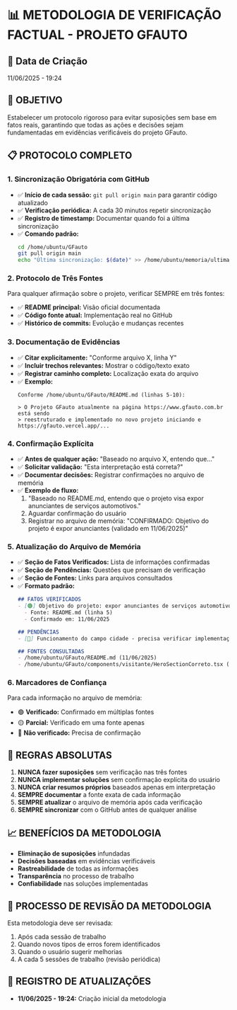 # 📊 METODOLOGIA DE VERIFICAÇÃO FACTUAL - PROJETO GFAUTO

## 📅 Data de Criação
11/06/2025 - 19:24

## 🎯 OBJETIVO
Estabelecer um protocolo rigoroso para evitar suposições sem base em fatos reais, garantindo que todas as ações e decisões sejam fundamentadas em evidências verificáveis do projeto GFauto.

## 📋 PROTOCOLO COMPLETO

### **1. Sincronização Obrigatória com GitHub**
- ✅ **Início de cada sessão:** `git pull origin main` para garantir código atualizado
- ✅ **Verificação periódica:** A cada 30 minutos repetir sincronização
- ✅ **Registro de timestamp:** Documentar quando foi a última sincronização
- ✅ **Comando padrão:**
  ```bash
  cd /home/ubuntu/GFauto
  git pull origin main
  echo "Última sincronização: $(date)" >> /home/ubuntu/memoria/ultima_sincronizacao.log
  ```

### **2. Protocolo de Três Fontes**
Para qualquer afirmação sobre o projeto, verificar SEMPRE em três fontes:
- ✅ **README principal:** Visão oficial documentada
- ✅ **Código fonte atual:** Implementação real no GitHub
- ✅ **Histórico de commits:** Evolução e mudanças recentes

### **3. Documentação de Evidências**
- ✅ **Citar explicitamente:** "Conforme arquivo X, linha Y"
- ✅ **Incluir trechos relevantes:** Mostrar o código/texto exato
- ✅ **Registrar caminho completo:** Localização exata do arquivo
- ✅ **Exemplo:**
  ```
  Conforme /home/ubuntu/GFauto/README.md (linhas 5-10):
  
  > O Projeto GFauto atualmente na página https://www.gfauto.com.br está sendo 
  > reestruturado e implementado no novo projeto iniciando e https://gfauto.vercel.app/...
  ```

### **4. Confirmação Explícita**
- ✅ **Antes de qualquer ação:** "Baseado no arquivo X, entendo que..."
- ✅ **Solicitar validação:** "Esta interpretação está correta?"
- ✅ **Documentar decisões:** Registrar confirmações no arquivo de memória
- ✅ **Exemplo de fluxo:**
  1. "Baseado no README.md, entendo que o projeto visa expor anunciantes de serviços automotivos."
  2. Aguardar confirmação do usuário
  3. Registrar no arquivo de memória: "CONFIRMADO: Objetivo do projeto é expor anunciantes (validado em 11/06/2025)"

### **5. Atualização do Arquivo de Memória**
- ✅ **Seção de Fatos Verificados:** Lista de informações confirmadas
- ✅ **Seção de Pendências:** Questões que precisam de verificação
- ✅ **Seção de Fontes:** Links para arquivos consultados
- ✅ **Formato padrão:**
  ```markdown
  ## FATOS VERIFICADOS
  - [🟢] Objetivo do projeto: expor anunciantes de serviços automotivos
    - Fonte: README.md (linha 5)
    - Confirmado em: 11/06/2025
  
  ## PENDÊNCIAS
  - [🔴] Funcionamento do campo cidade - precisa verificar implementação atual
  
  ## FONTES CONSULTADAS
  - /home/ubuntu/GFauto/README.md (11/06/2025)
  - /home/ubuntu/GFauto/components/visitante/HeroSectionCorreto.tsx (11/06/2025)
  ```

### **6. Marcadores de Confiança**
Para cada informação no arquivo de memória:
- 🟢 **Verificado:** Confirmado em múltiplas fontes
- 🟡 **Parcial:** Verificado em uma fonte apenas
- 🔴 **Não verificado:** Precisa de confirmação

## 🚨 REGRAS ABSOLUTAS

1. **NUNCA fazer suposições** sem verificação nas três fontes
2. **NUNCA implementar soluções** sem confirmação explícita do usuário
3. **NUNCA criar resumos próprios** baseados apenas em interpretação
4. **SEMPRE documentar** a fonte exata de cada informação
5. **SEMPRE atualizar** o arquivo de memória após cada verificação
6. **SEMPRE sincronizar** com o GitHub antes de qualquer análise

## 📈 BENEFÍCIOS DA METODOLOGIA

- **Eliminação de suposições** infundadas
- **Decisões baseadas** em evidências verificáveis
- **Rastreabilidade** de todas as informações
- **Transparência** no processo de trabalho
- **Confiabilidade** nas soluções implementadas

## 🔄 PROCESSO DE REVISÃO DA METODOLOGIA

Esta metodologia deve ser revisada:
1. Após cada sessão de trabalho
2. Quando novos tipos de erros forem identificados
3. Quando o usuário sugerir melhorias
4. A cada 5 sessões de trabalho (revisão periódica)

## 📝 REGISTRO DE ATUALIZAÇÕES

- **11/06/2025 - 19:24:** Criação inicial da metodologia

